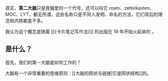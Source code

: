 其实，**第二大脑**只是我偏爱的一个代号，还可以叫它 roam、zettelkasten、MOC、LYT，都无所谓，这些名称只是不同人发明、命名的方法，它们背后的理念和内核都差不多。

我认为这个概念是随着 [[《卡片笔记写作法》]] 的出版在 19 年开始火起来的 。

## 是什么？

首先，我们的第一大脑是如何工作的？

大脑有一个非常重要的思维原则：[[大脑的网状与链接|它是网状结构]]的。